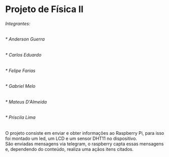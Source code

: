 # Projeto de Física II
###### Integrantes:
###### * Anderson Guerra
###### * Carlos Eduardo
###### * Felipe Farias
###### * Gabriel Melo
###### * Mateus D'Almeida
###### * Priscila Lima

O projeto consiste em enviar e obter informações ao Raspberry Pi, para isso foi montado um led, um LCD e um sensor DHT11 no dispositivo.  
São enviadas mensagens via telegram, o raspberry capta essas mensagens e, dependendo do conteúdo, realiza uma açãos itens citados.
